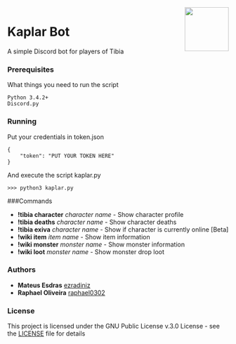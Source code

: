 <img src="http://www.marionkapferer.de/Work/Tibia/MinotaurHunter.png" align="right" height="100" />

Kaplar Bot
==========

A simple Discord bot for players of Tibia

### Prerequisites

What things you need to run the script
```
Python 3.4.2+
Discord.py
```

### Running 
Put your credentials in token.json

```
{
	"token": "PUT YOUR TOKEN HERE"
}
```
And execute the script kaplar.py

    >>> python3 kaplar.py

###Commands
* **!tibia character** *character name* - Show character profile
* **!tibia deaths** *character name* - Show character deaths
* **!tibia exiva** *character name* - Show if character is currently online [Beta]
* **!wiki item** *item name* - Show item information
* **!wiki monster** *monster name* - Show  monster information
* **!wiki loot** *monster name* - Show monster drop loot


### Authors

* **Mateus Esdras** [ezradiniz](https://github.com/ezradiniz)
* **Raphael Oliveira** [raphael0302](https://github.com/raphael0302)

### License

This project is licensed under the GNU Public License v.3.0 License - see the [LICENSE](LICENSE) file for details


